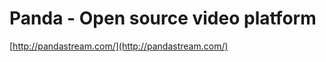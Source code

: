 <!--
id: 50660344
link: http://tumblr.atmos.org/post/50660344/panda-open-source-video-platform
slug: panda-open-source-video-platform
date: Thu Sep 18 2008 00:08:02 GMT-0700 (PDT)
publish: 2008-09-018
tags: 
title: Panda - Open source video platform
-->


Panda - Open source video platform
==================================

[http://pandastream.com/](http://pandastream.com/)

